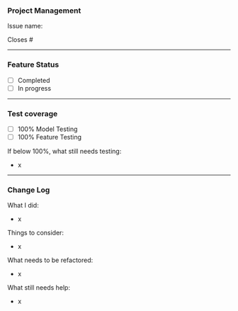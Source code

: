 ### Project Management
Issue name:

Closes #

------------------------------------------------------------------------------
### Feature Status
* [ ] Completed
* [ ] In progress

------------------------------------------------------------------------------
### Test coverage

* [ ] 100% Model Testing
* [ ] 100% Feature Testing

If below 100%, what still needs testing:
- x

------------------------------------------------------------------------------
### Change Log

What I did:
- x

Things to consider:
- x

What needs to be refactored:
- x

What still needs help:
- x
